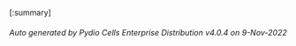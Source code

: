 






[:summary]

###### Auto generated by Pydio Cells Enterprise Distribution v4.0.4 on 9-Nov-2022

